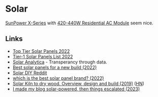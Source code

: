 # Solar

[SunPower X-Series](https://us.sunpower.com/sites/default/files/uploads/resources/sp-x22-360com-345com-helix-ds-en-ltr-mc4comp-527849.pdf) with [420-440W Residential AC Module](https://us.sunpower.com/sites/default/files/m-series-440-435-430-425-420-h-ac-datasheet-539973.pdf) seem nice.

## Links

- [Top Tier Solar Panels 2022](https://www.reddit.com/r/solar/comments/t3ndsl/top_tier_solar_panels_2022/)
- [Tier-1 Solar Panels List 2022](https://solaranalytica.com/tier-1-solar-panels/)
- [Solar Analytica](https://solaranalytica.com/) - Transperancy through data.
- [Best solar panels for a new build (2022)](https://www.reddit.com/r/SolarDIY/comments/umzw54/best_solar_panels_for_a_new_build/)
- [Solar DIY Reddit](https://www.reddit.com/r/SolarDIY/)
- [which is the best solar panel brand? (2022)](https://www.reddit.com/r/SolarDIY/comments/w4e0g5/which_is_the_best_solar_panel_brand/)
- [Solar Kiln to dry wood. Overview, design and build (2019)](https://www.adrianpreda.com/blog/solar-kiln) ([HN](https://news.ycombinator.com/item?id=34656183))
- [I made my blog solar-powered, then things escalated (2023)](https://louwrentius.com/i-made-my-blog-solar-powered-then-things-escalated.html)
